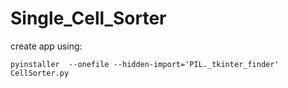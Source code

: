 # Single_Cell_Sorter

create app using: 

``
 pyinstaller  --onefile --hidden-import='PIL._tkinter_finder' CellSorter.py
``

